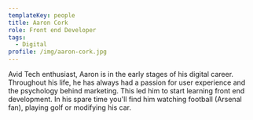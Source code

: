 ```yaml
---
templateKey: people
title: Aaron Cork
role: Front end Developer
tags:
  - Digital
profile: /img/aaron-cork.jpg
---
```

Avid Tech enthusiast, Aaron is in the early stages of his digital career. Throughout his life, he has always had a passion for user experience and the psychology behind marketing. This led him to start learning front end development. In his spare time you'll find him watching football (Arsenal fan), playing golf or modifying his car.
